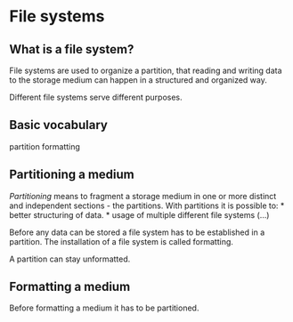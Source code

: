 # File systems

## What is a file system?

File systems are used to organize a partition, that reading and writing
data to the storage medium can happen in a structured and organized way.

Different file systems serve different purposes.

## Basic vocabulary

partition
formatting

## Partitioning a medium

_Partitioning_ means to fragment a storage medium in one or more
distinct and independent sections - the partitions.
With partitions it is possible to:
    * better structuring of data.
    * usage of multiple different file systems (...)

Before any data can be stored a file system has
to be established in a partition. 
The installation of a file system is called formatting.

A partition can stay unformatted. 

## Formatting a medium
Before formatting a medium it has to be partitioned.
